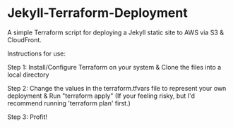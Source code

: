 # Jekyll-Terraform-Deployment
A simple Terraform script for deploying a Jekyll static site to AWS via S3 &amp; CloudFront.

Instructions for use:

Step 1:
Install/Configure Terraform on your system & Clone the files into a local directory

Step 2:
Change the values in the terraform.tfvars file to represent your own deployment & Run "terraform apply" (If your feeling risky, but I'd recommend running 'terraform plan' first.)

Step 3:
Profit!
